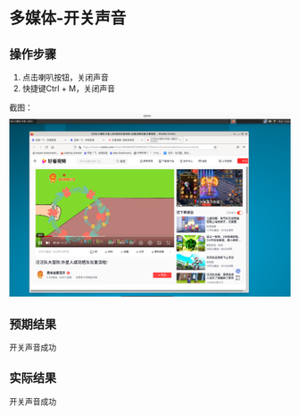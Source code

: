 # 多媒体-开关声音

## 操作步骤

1. 点击喇叭按钮，关闭声音
2. 快捷键Ctrl + M，关闭声音


截图：![](./img/多媒体-开关声音-1.png)

## 预期结果

开关声音成功

## 实际结果

开关声音成功
